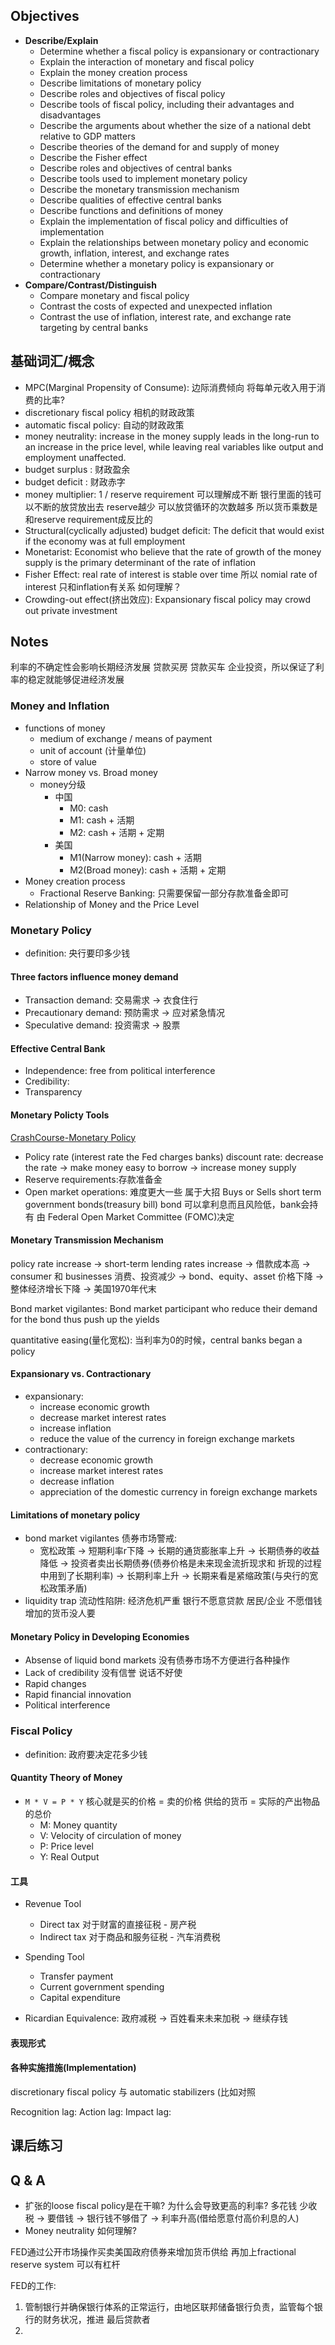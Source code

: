 ## Objectives 

* **Describe/Explain**
  * Determine whether a fiscal policy is expansionary or contractionary
  * Explain the interaction of monetary and fiscal policy
  * Explain the money creation process
  * Describe limitations of monetary policy
  * Describe roles and objectives of fiscal policy
  * Describe tools of fiscal policy, including their advantages and disadvantages
  * Describe the arguments about whether the size of a national debt relative to GDP matters
  * Describe theories of the demand for and supply of money
  * Describe the Fisher effect
  * Describe roles and objectives of central banks
  * Describe tools used to implement monetary policy
  * Describe the monetary transmission mechanism
  * Describe qualities of effective central banks
  * Describe functions and definitions of money
  * Explain the implementation of fiscal policy and difficulties of implementation
  * Explain the relationships between monetary policy and economic growth, inflation, interest, and exchange rates
  * Determine whether a monetary policy is expansionary or contractionary
* **Compare/Contrast/Distinguish**
  * Compare monetary and fiscal policy
  * Contrast the costs of expected and unexpected inflation
  * Contrast the use of inflation, interest rate, and exchange rate targeting by central banks

## 基础词汇/概念
* MPC(Marginal Propensity of Consume): 边际消费倾向 将每单元收入用于消费的比率?
* discretionary fiscal policy 相机的财政政策
* automatic fiscal policy: 自动的财政政策 
* money neutrality: increase in the money supply leads in the long-run to an increase in the price level, while leaving real variables like output and employment unaffected. 
* budget surplus : 财政盈余
* budget deficit : 财政赤字
* money multiplier: 1 / reserve requirement 可以理解成不断 银行里面的钱可以不断的放贷放出去 reserve越少 可以放贷循环的次数越多 所以货币乘数是和reserve requirement成反比的
* Structural(cyclically adjusted) budget deficit: The deficit that would exist if the economy was at full employment 
* Monetarist: Economist who believe that the rate of 
growth of the money supply is the primary determinant of the rate of inflation
* Fisher Effect: real rate of interest is stable over time 所以 nomial rate of interest 只和inflation有关系 如何理解？ 
* Crowding-out effect(挤出效应): Expansionary fiscal policy may crowd out private investment


## Notes 

利率的不确定性会影响长期经济发展 贷款买房 贷款买车 企业投资，所以保证了利率的稳定就能够促进经济发展

### Money and Inflation 
* functions of money
    * medium of exchange / means of payment 
    * unit of account (计量单位)
    * store of value 
* Narrow money vs. Broad money 
    * money分级 
        * 中国 
            * M0: cash 
            * M1: cash + 活期
            * M2: cash + 活期 + 定期
        * 美国
            * M1(Narrow money): cash + 活期
            * M2(Broad money): cash + 活期 + 定期
* Money creation process
    *  Fractional Reserve Banking: 只需要保留一部分存款准备金即可
* Relationship of Money and the Price Level  

### Monetary Policy 
* definition: 央行要印多少钱

#### Three factors influence money demand 
* Transaction demand: 交易需求 -> 衣食住行 
* Precautionary demand: 预防需求 -> 应对紧急情况
* Speculative demand: 投资需求 -> 股票

#### Effective Central Bank
* Independence: free from political interference
* Credibility: 
* Transparency



#### Monetary Policty Tools
[CrashCourse-Monetary Policy](https://www.youtube.com/watch?v=1dq7mMort9o)
* Policy rate (interest rate the Fed charges banks) discount rate: decrease the rate -> make money easy to borrow -> increase money supply 
* Reserve requirements:存款准备金
* Open market operations: 难度更大一些 属于大招 Buys or Sells short term government bonds(treasury bill) bond 可以拿利息而且风险低，bank会持有 由 Federal Open Market Committee (FOMC)决定

#### Monetary Transmission Mechanism 
policy rate increase -> short-term lending rates increase -> 借款成本高 -> consumer 和 businesses 消费、投资减少 -> bond、equity、asset 价格下降 -> 整体经济增长下降 -> 美国1970年代末 

Bond market vigilantes: Bond market participant who reduce their demand for the bond thus push up the yields

quantitative easing(量化宽松): 当利率为0的时候，central banks began a policy

#### Expansionary vs. Contractionary 
* expansionary:  
    * increase economic growth
    * decrease market interest rates
    * increase inflation
    * reduce the value of the currency in foreign exchange markets
* contractionary: 
    * decrease economic growth
    * increase market interest rates
    * decrease inflation
    * appreciation of the domestic currency in foreign exchange markets 

#### Limitations of monetary policy 
* bond market vigilantes 债券市场警戒: 
    * 宽松政策 -> 短期利率r下降 -> 长期的通货膨胀率上升 -> 长期债券的收益降低 -> 投资者卖出长期债券(债券价格是未来现金流折现求和 折现的过程中用到了长期利率) -> 长期利率上升 -> 长期来看是紧缩政策(与央行的宽松政策矛盾)
* liquidity trap 流动性陷阱: 经济危机严重 银行不愿意贷款  居民/企业 不愿借钱 增加的货币没人要


#### Monetary Policy in Developing Economies 
* Absense of liquid bond markets 没有债券市场不方便进行各种操作
* Lack of credibility 没有信誉 说话不好使
* Rapid changes 
* Rapid financial innovation 
* Political interference 

### Fiscal Policy 
* definition: 政府要决定花多少钱


#### Quantity Theory of Money
* `M * V = P * Y` 核心就是买的价格 = 卖的价格 供给的货币 = 实际的产出物品的总价
    * M: Money quantity
    * V: Velocity of circulation of money 
    * P: Price level 
    * Y: Real Output

#### 工具
* Revenue Tool
    * Direct tax 对于财富的直接征税 - 房产税
    * Indirect tax 对于商品和服务征税 - 汽车消费税
* Spending Tool
    * Transfer payment
    * Current government spending
    * Capital expenditure

* Ricardian Equivalence: 政府减税 -> 百姓看来未来加税 -> 继续存钱

#### 表现形式

#### 各种实施措施(Implementation)

discretionary fiscal policy 与 automatic stabilizers (比如对照

Recognition lag: 
Action lag:
Impact lag: 



## 课后练习

## Q & A
* 扩张的loose fiscal policy是在干嘛? 为什么会导致更高的利率? 多花钱 少收税 -> 要借钱 -> 银行钱不够借了 -> 利率升高(借给愿意付高价利息的人) 
* Money neutrality 如何理解? 

FED通过公开市场操作买卖美国政府债券来增加货币供给 再加上fractional reserve system 可以有杠杆

FED的工作:
1. 管制银行并确保银行体系的正常运行，由地区联邦储备银行负责，监管每个银行的财务状况，推进 最后贷款者
2. 